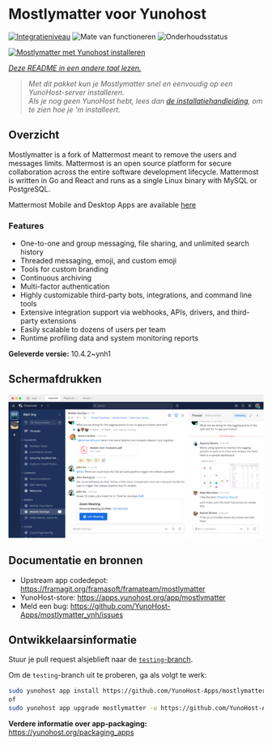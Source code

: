 <!--
NB: Deze README is automatisch gegenereerd door <https://github.com/YunoHost/apps/tree/master/tools/readme_generator>
Hij mag NIET handmatig aangepast worden.
-->

# Mostlymatter voor Yunohost

[![Integratieniveau](https://apps.yunohost.org/badge/integration/mostlymatter)](https://ci-apps.yunohost.org/ci/apps/mostlymatter/)
![Mate van functioneren](https://apps.yunohost.org/badge/state/mostlymatter)
![Onderhoudsstatus](https://apps.yunohost.org/badge/maintained/mostlymatter)

[![Mostlymatter met Yunohost installeren](https://install-app.yunohost.org/install-with-yunohost.svg)](https://install-app.yunohost.org/?app=mostlymatter)

*[Deze README in een andere taal lezen.](./ALL_README.md)*

> *Met dit pakket kun je Mostlymatter snel en eenvoudig op een YunoHost-server installeren.*  
> *Als je nog geen YunoHost hebt, lees dan [de installatiehandleiding](https://yunohost.org/install), om te zien hoe je 'm installeert.*

## Overzicht

Mostlymatter is a fork of Mattermost meant to remove the users and messages limits.
Mattermost is an open source platform for secure collaboration across the entire software development lifecycle. Mattermost is written in Go and React and runs as a single Linux binary with MySQL or PostgreSQL.

Mattermost Mobile and Desktop Apps are available [here](https://mattermost.com/download/)

### Features

- One-to-one and group messaging, file sharing, and unlimited search history
- Threaded messaging, emoji, and custom emoji
- Tools for custom branding
- Continuous archiving
- Multi-factor authentication
- Highly customizable third-party bots, integrations, and command line tools
- Extensive integration support via webhooks, APIs, drivers, and third-party extensions
- Easily scalable to dozens of users per team
- Runtime profiling data and system monitoring reports


**Geleverde versie:** 10.4.2~ynh1

## Schermafdrukken

![Schermafdrukken van Mostlymatter](./doc/screenshots/screenshot.png)

## Documentatie en bronnen

- Upstream app codedepot: <https://framagit.org/framasoft/framateam/mostlymatter>
- YunoHost-store: <https://apps.yunohost.org/app/mostlymatter>
- Meld een bug: <https://github.com/YunoHost-Apps/mostlymatter_ynh/issues>

## Ontwikkelaarsinformatie

Stuur je pull request alsjeblieft naar de [`testing`-branch](https://github.com/YunoHost-Apps/mostlymatter_ynh/tree/testing).

Om de `testing`-branch uit te proberen, ga als volgt te werk:

```bash
sudo yunohost app install https://github.com/YunoHost-Apps/mostlymatter_ynh/tree/testing --debug
of
sudo yunohost app upgrade mostlymatter -u https://github.com/YunoHost-Apps/mostlymatter_ynh/tree/testing --debug
```

**Verdere informatie over app-packaging:** <https://yunohost.org/packaging_apps>

